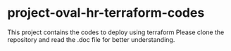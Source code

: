 # project-oval-hr-terraform-codes
This project contains the codes to deploy using terraform
Please clone the repository and read the .doc file for better understanding. 
